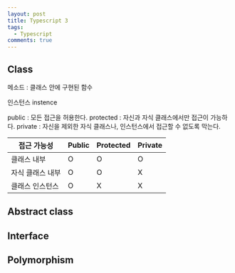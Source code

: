 ```yaml
---
layout: post
title: Typescript 3
tags:
  - Typescript
comments: true
---
```


## Class

메소드 : 클래스 안에 구현된 함수

인스턴스 instence

public : 모든 접근을 허용한다.
protected : 자신과 자식 클래스에서만 접근이 가능하다.
private : 자신을 제외한 자식 클래스나, 인스턴스에서 접근할 수 없도록 막는다.

| **접근 가능성**      | **Public** | **Protected** | **Private** |
| ---------------- | ------ | --------- | ------- |
| 클래스 내부      | O      | O         | O       |
| 자식 클래스 내부 | O      | O         | X       |
| 클래스 인스턴스  | O      | X         | X       |

## Abstract class

## Interface

## Polymorphism